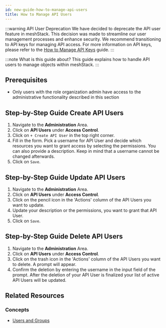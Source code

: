 ```yaml
---
id: new-guide-how-to-manage-api-users
title: How to Manage API Users
---
```


:::warning API User Deprecation
We have decided to deprecate the API user feature in meshStack. This decision was made to streamline our user management processes and enhance security. We recommend transitioning to API keys for managing API access. For more information on API keys, please refer to the [How to Manage API Keys](new-guide-how-to-manage-api-keys.md) guide.
:::

:::note What is this guide about?
This guide explains how to handle API users to manage objects within meshStack.
:::

## Prerequisites

- Only users with the role organization admin have access to the administrative functionality described in this section

## Step-by-Step Guide Create API Users

1. Navigate to the **Administration** Area.
2. Click on **API Users** under **Access Control**.
3. Click on `+ Create API User` in the top right corner.
4. Fill in the form. Pick a username for API User and decide which resources you want to grant access by selecting the permissions. You can also provide a description. Keep in mind that a username cannot be changed afterwards.
5. Click on `Save`.

## Step-by-Step Guide Update API Users

1. Navigate to the **Administration** Area.
2. Click on **API Users** under **Access Control**.
3. Click on the pencil icon in the 'Actions' column of the API Users you want to update.
4. Update your description or the permissions, you want to grant that API User.
5. Click on `Save`.

## Step-by-Step Guide Delete API Users

1. Navigate to the **Administration** Area.
2. Click on **API Users** under **Access Control**.
3. Click on the trash icon in the 'Actions' column of the API Users you want to delete. A prompt will appear.
4. Confirm the deletion by entering the username in the input field of the prompt. After the deletion of your API User is finalized your list of active API Users will be updated.

## Related Resources

### Concepts

- [Users and Groups](concepts/users-and-groups.md)
